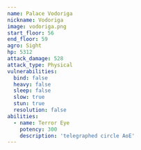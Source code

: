 ```yaml
---
name: Palace Vodoriga
nickname: Vodoriga
image: vodoriga.png
start_floor: 56
end_floor: 59
agro: Sight
hp: 5312
attack_damage: 528
attack_type: Physical
vulnerabilities:
  bind: false
  heavy: false
  sleep: false
  slow: true
  stun: true
  resolution: false
abilities:
  - name: Terror Eye
    potency: 300
    description: 'telegraphed circle AoE'
---
```

